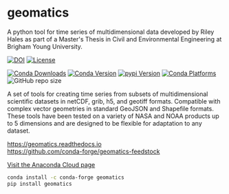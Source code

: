 # geomatics
A python tool for time series of multidimensional data developed by Riley Hales as part of a Master's Thesis in Civil and Environmental Engineering at Brigham Young University.

[![DOI](https://zenodo.org/badge/222982037.svg)](https://zenodo.org/badge/latestdoi/222982037)
[![License](https://img.shields.io/badge/License-BSD%203--Clause-blue.svg)](https://opensource.org/licenses/BSD-3-Clause)

[![Conda Downloads](https://img.shields.io/conda/dn/conda-forge/geomatics.svg)](https://anaconda.org/conda-forge/geomatics)
[![Conda Version](https://img.shields.io/conda/vn/conda-forge/geomatics.svg)](https://anaconda.org/conda-forge/geomatics)
[![pypi Version](https://img.shields.io/pypi/v/geomatics)](https://pypi.org/project/geomatics)
[![Conda Platforms](https://img.shields.io/conda/pn/conda-forge/geomatics.svg)](https://anaconda.org/conda-forge/geomatics)
![GitHub repo size](https://img.shields.io/github/repo-size/rileyhales/geomatics)

A set of tools for creating time series from subsets of multidimensional scientific datasets in netCDF, grib, h5, and geotiff formats. 
Compatible with complex vector geometries in standard GeoJSON and Shapefile formats. 
These tools have been tested on a variety of NASA and NOAA products up to 5 dimensions and are designed to be flexible for adaptation to any dataset.

https://geomatics.readthedocs.io  
https://github.com/conda-forge/geomatics-feedstock

[Visit the Anaconda Cloud page](https://anaconda.org/conda-forge/geomatics)

```bash
conda install -c conda-forge geomatics
pip install geomatics
```
